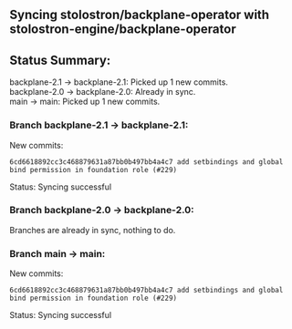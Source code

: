 ## Syncing stolostron/backplane-operator with stolostron-engine/backplane-operator

## Status Summary:

backplane-2.1 -> backplane-2.1: Picked up 1 new commits.  
backplane-2.0 -> backplane-2.0: Already in sync.  
main -> main: Picked up 1 new commits.  

### Branch backplane-2.1 -> backplane-2.1:

New commits:

```
6cd6618892cc3c468879631a87bb0b497bb4a4c7 add setbindings and global bind permission in foundation role (#229)
```

Status: Syncing successful

### Branch backplane-2.0 -> backplane-2.0:

Branches are already in sync, nothing to do.

### Branch main -> main:

New commits:

```
6cd6618892cc3c468879631a87bb0b497bb4a4c7 add setbindings and global bind permission in foundation role (#229)
```

Status: Syncing successful
